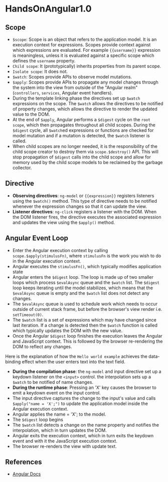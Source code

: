 # HandsOnAngular1.0

## Scope

- `$scope`: Scope is an object that refers to the application model. It is an execution context for expressions. Scopes provide context against which expressions are evaluated. For example `{{username}}` expression is meaningless, unless it is evaluated against a specific scope which defines the `username` property.
- `Child scope`: It (prototypically) inherits properties from its parent scope.
- `Isolate scope`: It does not.
- `$watch`: Scopes provide APIs to observe model mutations.
- `$apply`: Scopes provide APIs to propagate any model changes through the system into the view from outside of the "Angular realm" (`controllers`, `services`, Angular event handlers).
- During the template linking phase the directives set up `$watch` expressions on the scope. The `$watch` allows the directives to be notified of property changes, which allows the directive to render the updated value to the DOM.
- At the end of `$apply`, Angular performs a `$digest` cycle on the `root scope`, which then propagates throughout all child scopes. During the `$digest` cycle, all `$watch`ed expressions or functions are checked for model mutation and if a mutation is detected, the `$watch` listener is called.
- When child scopes are no longer needed, it is the responsibility of the child scope creator to destroy them via `scope.$destroy()` API. This will stop propagation of `$digest` calls into the child scope and allow for memory used by the child scope models to be reclaimed by the garbage collector.

## Directive

- **Observing directives**: `ng-model` or `{{expression}}` registers listeners using the `$watch()` method. This type of directive needs to be notified whenever the expression changes so that it can update the view.
- **Listener directives**: `ng-click` registers a listener with the DOM. When the DOM listener fires, the directive executes the associated expression and updates the view using the `$apply()` method.

## Angular Event Loop

- Enter the Angular execution context by calling `scope.$apply(stimulusFn)`, where `stimulusFn` is the work you wish to do in the Angular execution context.
- Angular executes the `stimulusFn()`, which typically modifies application state
- Angular enters the `$digest` loop. The loop is made up of two smaller loops which process `$evalAsync` queue and the `$watch` list. The `$digest` loop keeps iterating until the model stabilizes, which means that the `$evalAsync` queue is empty and the `$watch` list does not detect any changes.
- The `$evalAsync` queue is used to schedule work which needs to occur outside of current stack frame, but before the browser's view render i.e. `setTimeout(0)`.
- The `$watch` list is a set of expressions which may have changed since last iteration. If a change is detected then the `$watch` function is called which typically updates the DOM with the new value.
- Once the Angular `$digest` loop finishes the execution leaves the Angular and JavaScript context. This is followed by the browser re-rendering the DOM to reflect any changes.

Here is the explanation of how the `Hello world example` achieves the data-binding effect when the user enters text into the text field.

- **During the compilation phase**: the `ng-model` and input directive set up a keydown listener on the `<input>` control.
the interpolation sets up a `$watch` to be notified of name changes.
- **During the runtime phase**: Pressing an 'X' key causes the browser to emit a keydown event on the input control.
- The input directive captures the change to the input's value and calls `$apply("name = 'X';")` to update the application model inside the Angular execution context.
- Angular applies the name = 'X'; to the model.
- The `$digest` loop begins
- The `$watch` list detects a change on the name property and notifies the interpolation, which in turn updates the DOM.
- Angular exits the execution context, which in turn exits the keydown event and with it the JavaScript execution context.
- The browser re-renders the view with update text.


## References

- [Angular Docs](https://docs.angularjs.org/)
